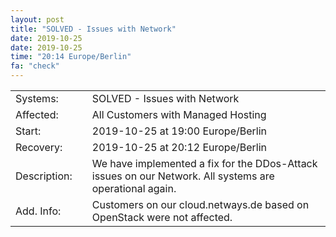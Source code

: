 ```yaml
---
layout: post
title: "SOLVED - Issues with Network"
date: 2019-10-25
date: 2019-10-25
time: "20:14 Europe/Berlin"
fa: "check"
---
```


|                   |   |                                                                      |
|-------------------|---|----------------------------------------------------------------------|
| Systems:          |   | SOLVED - Issues with Network|
| Affected:         |   | All Customers with Managed Hosting |
| Start:            |   | 2019-10-25 at 19:00 Europe/Berlin |
| Recovery:         |   | 2019-10-25 at 20:12 Europe/Berlin |
| Description:      |   | We have implemented a fix for the DDos-Attack issues on our Network. All systems are operational again. |
| Add. Info:        |   | Customers on our cloud.netways.de based on OpenStack were not affected. |